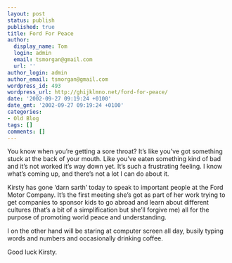 ```yaml
---
layout: post
status: publish
published: true
title: Ford For Peace
author:
  display_name: Tom
  login: admin
  email: tsmorgan@gmail.com
  url: ''
author_login: admin
author_email: tsmorgan@gmail.com
wordpress_id: 493
wordpress_url: http://ghijklmno.net/ford-for-peace/
date: '2002-09-27 09:19:24 +0100'
date_gmt: '2002-09-27 09:19:24 +0100'
categories:
- Old Blog
tags: []
comments: []
---
```

<!-- more -->

<p>You know when you&#8217;re getting a sore throat? It&#8217;s like you&#8217;ve got something stuck at the back of your mouth. Like you&#8217;ve eaten something kind of bad and it&#8217;s not worked it&#8217;s way down yet. It&#8217;s such a frustrating feeling. I know what&#8217;s coming up, and there&#8217;s not a lot I can do about it.</p>

<p>Kirsty has gone &#8216;darn sarth&#8217; today to speak to important people at the Ford Motor Company. It&#8217;s the first meeting she&#8217;s got as part of her work trying to get companies to sponsor kids to go abroad and learn about different cultures (that&#8217;s a bit of a simplification but she&#8217;ll forgive me) all for the purpose of promoting world peace and understanding.</p>

<p>I on the other hand will be staring at computer screen all day, busily typing words and numbers and occasionally drinking coffee.</p>

<p>Good luck Kirsty.</p>

